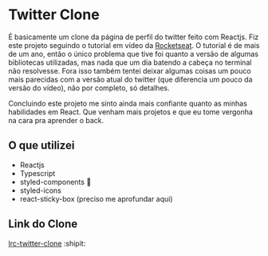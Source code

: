 # Twitter Clone

É basicamente um clone da página de perfil do twitter feito com Reactjs. Fiz este projeto seguindo o tutorial em vídeo da [Rocketseat](https://youtu.be/K-8z_4xvT3o). O tutorial é de mais de um ano, então o único problema que tive foi quanto a versão de algumas bibliotecas utilizadas, mas nada que um dia batendo a cabeça no terminal não resolvesse. Fora isso também tentei deixar algumas coisas um pouco mais parecidas com a versão atual do twitter (que diferencia um pouco da versão do vídeo), não por completo, só detalhes.

Concluindo este projeto me sinto ainda mais confiante quanto as minhas habilidades em React. Que venham mais projetos e que eu tome vergonha na cara pra aprender o back.

## O que utilizei

- Reactjs
- Typescript
- styled-components :nail_care:
- styled-icons
- react-sticky-box (preciso me aprofundar aqui)

## Link do Clone
[lrc-twitter-clone](https://lrc-twitter-clone.netlify.app/) :shipit:
